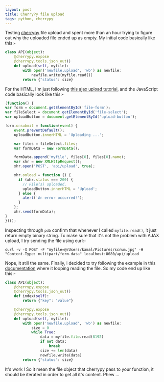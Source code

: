 ```yaml
---
layout: post
title: CherryPy file upload
tags: python, cherrypy
---
```


Testing [cherrypy] file upload and spent more than an hour trying to figure out why the uploaded file ended up as empty. My initial code basically like this:-

```python
class API(object):
    @cherrypy.expose
    @cherrypy.tools.json_out()
    def upload(self, myfile):
        with open('newfile.upload', 'wb') as newfile:
            newfile.write(myfile.read())
        return {"status": size}
```

For the HTML, I'm just following [this ajax upload tutorial][ajax-tutorial], and the JavaScript code basically look like this:-

```javascript
(function() {
var form = document.getElementById('file-form');
var fileSelect = document.getElementById('file-select');
var uploadButton = document.getElementById('upload-button');

form.onsubmit = function(event) {
    event.preventDefault();
    uploadButton.innerHTML = 'Uploading ...';

    var files = fileSelect.files;
    var formData = new FormData();

    formData.append('myfile', files[0], files[0].name);
    var xhr = new XMLHttpRequest();
    xhr.open('POST', 'api/upload', true);

    xhr.onload = function () {
      if (xhr.status === 200) {
        // File(s) uploaded.
        uploadButton.innerHTML = 'Upload';
      } else {
        alert('An error occurred!');
      }
    };
    xhr.send(formData);
}
})();
```

Inspecting through `pdb` confirm that whenever I called `myfile.read()`, it just return empty binary string. To make sure that it's not the problem with AJAX upload, I try sending the file using curl:-

```
curl -v -X POST -F "myfile=@/Users/kamal/Pictures/scrum.jpg" -H "Content-Type: multipart/form-data" localhost:8080/api/upload
```

Nope, it still the same. Finally, I decided to try following the example in this [documentation][doc] where it looping reading the file. So my code end up like this:-

```python
class API(object):
    @cherrypy.expose
    @cherrypy.tools.json_out()
    def index(self):
        return {"key": "value"}

    @cherrypy.expose
    @cherrypy.tools.json_out()
    def upload(self, myfile):
        with open('newfile.upload', 'wb') as newfile:
            size = 0
            while True:
                data = myfile.file.read(8192)
                if not data:
                    break
                size += len(data)
                newfile.write(data)
        return {"status": size}
```

It's work ! So it mean the file object that cherrypy pass to your function, it should be iterated in order to get all it's content. Phew ...

[cherrypy]: http://cherrypy.org/
[ajax-tutorial]: http://blog.teamtreehouse.com/uploading-files-ajax
[doc]: http://docs.cherrypy.org/en/3.3.0/progguide/files/uploading.html
